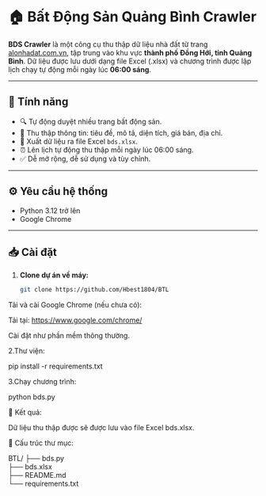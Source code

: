 # 🏠 Bất Động Sản Quảng Bình Crawler

**BDS Crawler** là một công cụ thu thập dữ liệu nhà đất từ trang [alonhadat.com.vn](https://alonhadat.com.vn), tập trung vào khu vực **thành phố Đồng Hới, tỉnh Quảng Bình**. Dữ liệu được lưu dưới dạng file Excel (.xlsx) và chương trình được lập lịch chạy tự động mỗi ngày lúc **06:00 sáng**.

---

## 📌 Tính năng

- 🔍 Tự động duyệt nhiều trang bất động sản.
- 📝 Thu thập thông tin: tiêu đề, mô tả, diện tích, giá bán, địa chỉ.
- 📁 Xuất dữ liệu ra file Excel `bds.xlsx`.
- ⏰ Lên lịch tự động thu thập mỗi ngày lúc 06:00 sáng.
- ✅ Dễ mở rộng, dễ sử dụng và tùy chỉnh.

---

## ⚙️ Yêu cầu hệ thống

- Python 3.12 trở lên
- Google Chrome

---

## 📥 Cài đặt

1. **Clone dự án về máy:**

   ```bash
   git clone https://github.com/Hbest1804/BTL
   
Tải và cài Google Chrome (nếu chưa có):

Tải tại: https://www.google.com/chrome/

Cài đặt như phần mềm thông thường.

2.Thư viện:

pip install -r requirements.txt

3.Chạy chương trình:

python bds.py

📂 Kết quả:

Dữ liệu thu thập được sẽ được lưu vào file Excel bds.xlsx.

📂 Cấu trúc thư mục:



BTL/
├── bds.py               
├── bds.xlsx            
├── README.md            
└── requirements.txt     
